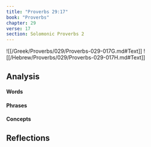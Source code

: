 ```yaml
---
title: "Proverbs 29:17"
book: "Proverbs"
chapter: 29
verse: 17
section: Solomonic Proverbs 2
---
```

![[/Greek/Proverbs/029/Proverbs-029-017G.md#Text]]
![[/Hebrew/Proverbs/029/Proverbs-029-017H.md#Text]]

## Analysis

#### Words

#### Phrases

#### Concepts

## Reflections
